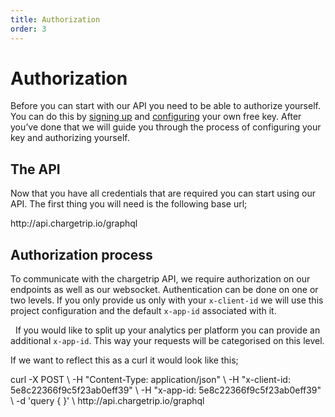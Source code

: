```yaml
---
title: Authorization
order: 3
---
```

# Authorization

Before you can start with our API you need to be able to authorize yourself. You can do this by [signing up](https://google.com) and [configuring](https://google.com) your own free key. After you’ve done that we will guide you through the process of configuring your key and authorizing yourself.

<c-image alt="Authorization image" src="authorization.jpg"></c-image>

## The API
Now that you have all credentials that are required you can start using our API. The first thing you will need is the following base url;

<code-block prefix="Authorization" title="Base Url">					
http://api.chargetrip.io/graphql
</code-block>

## Authorization process
To communicate with the chargetrip API, we require authorization on our endpoints as well as our websocket. Authentication can be done on one or two levels. If you only provide us only with your `x-client-id` we will use this project configuration and the default `x-app-id` associated with it.

  If you would like to split up your analytics per platform you can provide an additional `x-app-id`. This way your requests will be categorised on this level.

<property-table keys="x-client-id|x-app-id" types="string|string" descriptions="Your project id with the corresponding configuration|Your app id for splitting up analytics" required="Yes|No"></property-table>

If we want to reflect this as a curl it would look like this;

<code-block prefix="Authorization" title="Curl">
curl -X POST \
-H "Content-Type: application/json" \
-H "x-client-id: 5e8c22366f9c5f23ab0eff39" \
-H "x-app-id: 5e8c22366f9c5f23ab0eff39" \
-d 'query { }' \
http://api.chargetrip.io/graphql
</code-block>

		
